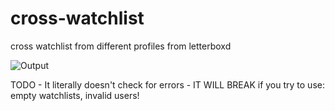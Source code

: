 # cross-watchlist
cross watchlist from different profiles from letterboxd

![Output](https://i.imgur.com/3jAtq3M.png)

TODO 
    - It literally doesn't check for errors
        - IT WILL BREAK if you try to use: empty watchlists, invalid users!
    